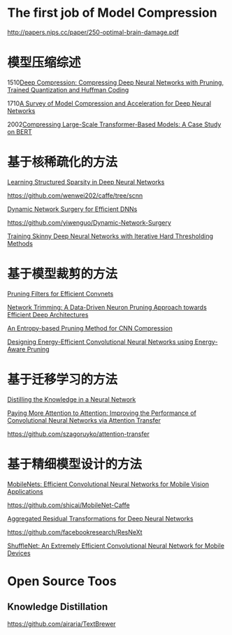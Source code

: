 # The first job of Model Compression

http://papers.nips.cc/paper/250-optimal-brain-damage.pdf

# 模型压缩综述

1510[Deep Compression: Compressing Deep Neural Networks with Pruning, Trained Quantization and Huffman Coding](https://arxiv.org/abs/1510.00149.pdf)

1710[A Survey of Model Compression and Acceleration for Deep Neural Networks](https://arxiv.org/abs/1710.09282.pdf)

2002[Compressing Large-Scale Transformer-Based Models: A Case Study on BERT](https://arxiv.org/abs/2002.11985.pdf)

# 基于核稀疏化的方法

[Learning Structured Sparsity in Deep Neural Networks](http://papers.nips.cc/paper/6504-learning-structured-sparsity-in-deep-neural-networks.pdf)

https://github.com/wenwei202/caffe/tree/scnn

[Dynamic Network Surgery for Efficient DNNs](http://arxiv.org/abs/1608.04493.pdf)

https://github.com/yiwenguo/Dynamic-Network-Surgery

[Training Skinny Deep Neural Networks with Iterative Hard Thresholding Methods](https://arxiv.org/abs/1607.05423.pdf)

# 基于模型裁剪的方法

[Pruning Filters for Efficient Convnets](https://arxiv.org/pdf/1608.08710.pdf)

[Network Trimming: A Data-Driven Neuron Pruning Approach towards Efficient Deep Architectures](https://arxiv.org/abs/1607.03250.pdf)

[An Entropy-based Pruning Method for CNN Compression](https://arxiv.org/pdf/1706.05791.pdf)

[Designing Energy-Efficient Convolutional Neural Networks using Energy-Aware Pruning](https://arxiv.org/pdf/1611.05128.pdf)

# 基于迁移学习的方法

[Distilling the Knowledge in a Neural Network](https://arxiv.org/pdf/1503.02531.pdf)

[Paying More Attention to Attention: Improving the Performance of Convolutional Neural Networks via Attention Transfer](https://arxiv.org/abs/1612.03928.pdf)

https://github.com/szagoruyko/attention-transfer

# 基于精细模型设计的方法

[MobileNets: Efficient Convolutional Neural Networks for Mobile Vision Applications](https://arxiv.org/abs/1704.04861.pdf)

https://github.com/shicai/MobileNet-Caffe

[Aggregated Residual Transformations for Deep Neural Networks](https://arxiv.org/pdf/1611.05431.pdf)

https://github.com/facebookresearch/ResNeXt

[ShuffleNet: An Extremely Efficient Convolutional Neural Network for Mobile Devices](https://arxiv.org/abs/1707.01083?context=cs.CV)

# Open Source Toos
## Knowledge Distillation
https://github.com/airaria/TextBrewer









